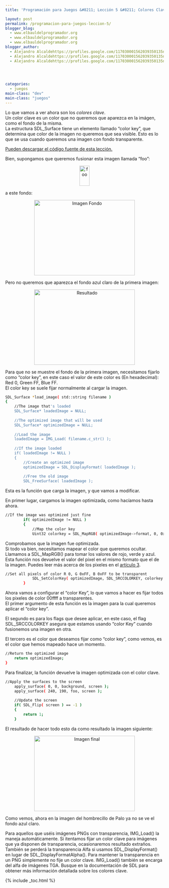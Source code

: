 ```yaml
---
title: 'Programación para Juegos &#8211; Lección 5 &#8211; Colores Clave'

layout: post
permalink: /programacion-para-juegos-leccion-5/
blogger_blog:
  - www.elbauldelprogramador.org
  - www.elbauldelprogramador.org
  - www.elbauldelprogramador.org
blogger_author:
  - Alejandro Alcaldehttps://profiles.google.com/117030001562039350135noreply@blogger.com
  - Alejandro Alcaldehttps://profiles.google.com/117030001562039350135noreply@blogger.com
  - Alejandro Alcaldehttps://profiles.google.com/117030001562039350135noreply@blogger.com

  
  
  
categories:
  - juegos
main-class: "dev"
main-class: "juegos"
---
```

<div class="icosdl">
</div>

Lo que vamos a ver ahora son los *colores clave*.  
Un color clave es un color que no queremos que aparezca en la imágen, como el fondo de la misma.  
La estructura SDL_Surface tiene un elemento llamado &#8220;color key&#8221;, que determina que color de la imagen no queremos que sea visible. Esto es lo que se usa cuando queremos una imagen con fondo transparente.

[Pueden descargar el código fuente de esta lección.][1]

Bien, supongamos que queremos fusionar esta imagen llamada &#8220;foo&#8221;:

<div class="separator" style="clear: both; text-align: center;">
  <img alt="foo" border="0" height="64" src="https://lh6.ggpht.com/_IlK2pNFFgGM/TT6FKpmp0fI/AAAAAAAAAQs/oFYGZsQzBn8/foo.jpg" width="32" />
</div>

  
<!--ad-->

  
a este fondo:

<div class="separator" style="clear: both; text-align: center;">
  <img alt="Imagen Fondo" border="0" height="240" width="320" src="https://lh4.ggpht.com/_IlK2pNFFgGM/TT6FKroPMYI/AAAAAAAAAQo/oJFPpVHNsIg/background.jpg" />
</div>

Pero no queremos que aparezca el fondo azul claro de la primera imagen:

<div class="separator" style="clear: both; text-align: center;">
  <img alt="Resultado" border="0" height="240" width="320" src="https://lh4.ggpht.com/_IlK2pNFFgGM/TT6FLLUBg4I/AAAAAAAAAQ0/gS1QeS8p7PA/nokey.jpg" />
</div>

Para que no se muestre el fondo de la primera imagen, necesitamos fijarlo como &#8220;color key&#8221;, en este caso el valor de este color es (En hexadecimal): Red 0, Green FF, Blue FF.   
El color key se suele fijar normalmente al cargar la imagen.

```bash
SDL_Surface *load_image( std::string filename ) 
{
    //The image that's loaded
    SDL_Surface* loadedImage = NULL;
    
    //The optimized image that will be used
    SDL_Surface* optimizedImage = NULL;
    
    //Load the image
    loadedImage = IMG_Load( filename.c_str() );
    
    //If the image loaded
    if( loadedImage != NULL )
    {
        //Create an optimized image
        optimizedImage = SDL_DisplayFormat( loadedImage );
        
        //Free the old image
        SDL_FreeSurface( loadedImage );

```

Esta es la función que carga la imagen, y que vamos a modificar.

En primer lugar, cargamos la imagen optimizada, como hacíamos hasta ahora.

```bash
//If the image was optimized just fine
        if( optimizedImage != NULL )
        {
            //Map the color key
            Uint32 colorkey = SDL_MapRGB( optimizedImage->format, 0, 0xFF, 0xFF );

```

Comprobamos que la imagen fue optimizada.  
Si todo va bien, necesitamos mapear el color que queremos ocultar. Llamamos a SDL_MapRGB() para tomar los valores de rojo, verde y azul. Esta función nos devuelve el valor del pixel en el mismo formato que el de la imagen. Puedes leer más acerca de los pixeles en el [artículo 3][2].

```bash
//Set all pixels of color R 0, G 0xFF, B 0xFF to be transparent
            SDL_SetColorKey( optimizedImage, SDL_SRCCOLORKEY, colorkey );
        }

```

Ahora vamos a configurar el &#8220;color Key&#8221;, lo que vamos a hacer es fijar todos los pixeles de color 00ffff a transparentes.  
El primer argumento de esta función es la imagen para la cual queremos aplicar el &#8220;color key&#8221;.

El segundo es para los flags que desee aplicar, en este caso, el flag SDL_SRCCOLORKEY asegura que estamos usando &#8220;color Key&#8221; cuando fusionemos una imagen en otra.

El tercero es el color que deseamos fijar como &#8220;color key&#8221;, como vemos, es el color que hemos mapeado hace un momento. 

```bash
//Return the optimized image
    return optimizedImage;
}

```

Para finalizar, la función devuelve la imagen optimizada con el color clave.

```bash
//Apply the surfaces to the screen
    apply_surface( 0, 0, background, screen );
    apply_surface( 240, 190, foo, screen );
    
    //Update the screen
    if( SDL_Flip( screen ) == -1 )
    {
        return 1;    
    }

```

El resultado de hacer todo esto da como resultado la imagen siguiente:

<div class="separator" style="clear: both; text-align: center;">
  <img alt="Imagen final" border="0" height="240" width="320" src="https://lh4.ggpht.com/_IlK2pNFFgGM/TT6FK_nKIkI/AAAAAAAAAQw/rDMnHtu9ewo/key.jpg" />
</div>

Como vemos, ahora en la imagen del hombrecillo de Palo ya no se ve el fondo azul claro.

Para aquellos que uséis imágenes PNGs con transparencia, IMG\_Load() la maneja automáticamente. Si itentamos fijar un color clave para imágenes que ya disponen de transparencia, ocasionaremos resultado extraños. También se perderá la transparencia Alfa si usamos SDL\_DisplayFormat() en lugar de SDL\_DisplayFormatAlpha(). Para mantener la transparencia en un PNG simplemente no fije un color clave. IMG\_Load() también se encarga del alfa de imágenes TGA. Busque en la documentación de SDL para obtener más información detallada sobre los colores clave.



 [1]: http://lazyfoo.net/downloads/index.php?file=SDLTut_lesson05
 [2]: https://elbauldelprogramador.com/programacion-para-juegos-articulo-3-que/

{% include _toc.html %}
